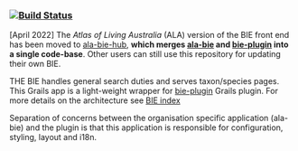 ###    [![Build Status](https://travis-ci.com/AtlasOfLivingAustralia/ala-bie.svg?branch=develop)](https://travis-ci.com/AtlasOfLivingAustralia/ala-bie)

[April 2022] The _Atlas of Living Australia_ (ALA) version of the BIE front end has been moved to [ala-bie-hub](https://github.com/AtlasOfLivingAustralia/ala-bie-bub), **which merges [ala-bie](https://github.com/AtlasOfLivingAustralia/ala-bie) and [bie-plugin](https://github.com/AtlasOfLivingAustralia/bie-plugin) into a single code-base**. 
Other users can still use this repository for updating their own BIE.


THE BIE handles general search duties and serves taxon/species pages. 
This Grails app is a light-weight wrapper for [bie-plugin](https://github.com/AtlasOfLivingAustralia/bie-plugin) Grails plugin.
For more details on the architecture see [BIE index](http://github.com/AtlasOfLivingAustralia/bie-index)

Separation of concerns between the organisation specific application (ala-bie) and the plugin is that
this application is responsible for configuration, styling, layout and i18n.
